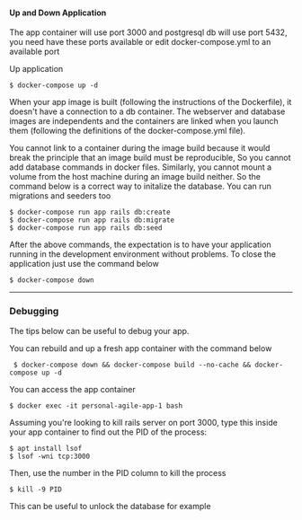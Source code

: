 #### Up and Down Application

The app container will use port 3000 and postgresql db will use port 5432, 
you need have these ports available or edit docker-compose.yml to an available port

Up application

```
$ docker-compose up -d
```

When your app image is built (following the instructions of the Dockerfile), it doesn't have a 
connection to a db container. The webserver and database images are independents and the 
containers are linked when you launch them (following the definitions of the docker-compose.yml file).

You cannot link to a container during the image build because it would break the principle that 
an image build must be reproducible, So you cannot add database commands in docker files. 
Similarly, you cannot mount a volume from the host machine during an image build neither. 
So the command below is a correct way to initalize the database. You can run migrations and 
seeders too

```
$ docker-compose run app rails db:create
$ docker-compose run app rails db:migrate
$ docker-compose run app rails db:seed
```


After the above commands, the expectation is to have your application running in the development environment without 
problems. To close the application just use the command below
    
```
$ docker-compose down
```

--------------------
### Debugging

The tips below can be useful to debug your app.

You can rebuild and up a fresh app container with the command below

```
 $ docker-compose down && docker-compose build --no-cache && docker-compose up -d
```


You can access the app container

```
$ docker exec -it personal-agile-app-1 bash
```

Assuming you're looking to kill rails server on port 3000, 
type this inside your app container to find out the PID of the process:

```
$ apt install lsof
$ lsof -wni tcp:3000
```
Then, use the number in the PID column to kill the process
```
$ kill -9 PID
```
This can be useful to unlock the database for example